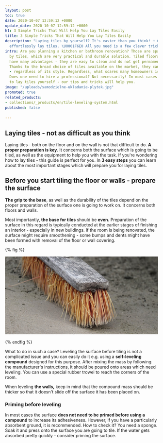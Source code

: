 ```yaml
---
layout: post
toc: true
date: 2020-10-07 12:59:12 +0000
update_date: 2020-10-07 12:59:12 +0000
h1: 3 Simple Tricks That Will Help You Lay Tiles Easily
title: 3 Simple Tricks That Will Help You Lay Tiles Easily
description: "Laying tiles by yourself? It's easier than you think! ➡️ Check how to
  effortlessly lay tiles. \U0001F6E0️ All you need is a few clever tricks."
intro: Are you planning a kitchen or bathroom renovation? Those are spaces domnated
  by tiles, which are very practical and durable solution. Tiled floors and walls
  have many advantages - they are easy to clean and do not get permamently stained.
  Thanks to the broad choice of tiles available on the market, they can fit any interior
  - regardless of its style. Regardless, what scares many homeowners is laying tiles.
  Does one need to hire a professional? Not necessarily! In most cases you can decide
  to lay tiles yourself - our tips and tricks will help you.
image: "/uploads/samodzielne-ukladanie-plytek.jpg"
promoted: true
related_products:
- collections/_products/en/tile-leveling-system.html
published: false

---
```

## Laying tiles - not as difficult as you think

Laying tiles - both on the floor and on the wall is not that difficult to do. **A proper preparation is key**. It concerns both the surface which is going to be tiled, as well as the equipment to help you with the task. If you're wondering how to lay tiles - this guide is perfect for you. In **3 easy steps** you can learn about the most important stages which will prepare you for laying tiles.

## Before you start tiling the floor or walls - prepare the surface

**The grip to the base**, as well as the durability of the tiles depend on the proper preparation of the surface one is going to work on. It concerns both floors and walls.

Most importantly, **the base for tiles** should be **even.** Preparation of the surface in this regard is typically conducted at the earlier stages of finishing an interior - especially in new buildings. If the room is being renovated, the surface might require smoothening - some bumps and dents might have been formed with removal of the floor or wall covering.

{% fig %}

 ![Before you start tiling the floor or walls - prepare the surface](/uploads/ukladanie-plytek-sprzatanie.jpg "Before you start tiling the floor or walls - prepare the surface") 

{% endfig %}

What to do in such a case? Leveling the surface before tiling is not a complicated issue and you can easily do it e.g. using a **self-leveling compound** designed for this purpose. After mixing the mass by following the manufacturer's instructions, it should be poured onto areas which need leveling. You can use a special rubber trowel to reach the corners of the room.

When leveling **the walls,** keep in mind that the compound mass should be thicker so that it doesn't slide off the surface it has been placed on.

### Priming before leveling

In most cases the surface **does not need to be primed before using a compound** to increase its adhesiveness. However, if you have a particularly absorbent ground, it is recommended. How to check it? You need a sponge. Soak it and press onto the surface you are going to tile. If the water gets absorbed pretty quickly - consider priming the surface.